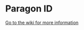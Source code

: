 # Paragon ID
[Go to the wiki for more information](https://github.com/AndrewPerson/AndrewPerson.github.io/wiki/)
